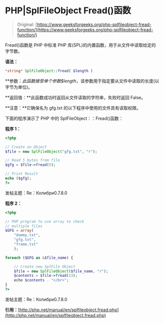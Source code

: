 # PHP|SplFileObject Fread()函数

> Original: [https://www.geeksforgeeks.org/php-splfileobject-fread-function/](https://www.geeksforgeeks.org/php-splfileobject-fread-function/)

Fread()函数是 PHP 中标准 PHP 库(SPL)的内置函数，用于从文件中读取给定的字节数。

**语法：**

```php
*string* SplFileObject::fread( $length )
```

**参数：**此函数接受单个参数*$length*，该参数用于指定要从文件中读取的长度(以字节为单位)。

**返回值：**此函数成功时返回从文件读取的字符串，失败时返回 False。

**注意：**它确保名为 gfg.txt 的以下程序中使用的文件具有读取权限。

下面的程序演示了 PHP 中的 SplFileObject：：Fread()函数：

**程序 1：**

```php
<?php

// Create an Object 
$file = new SplFileObject("gfg.txt", "r");

// Read 5 bytes from file
$gfg = $file->fread(5);

// Print Result
echo ($gfg);
?>
```

发帖主题：Re：Колибри0.7.8.0

**程序 2：**

```php
<?php 

// PHP program to use array to check 
// multiple files 
$GFG = array(
    "dummy.txt",
    "gfg.txt",
    "frame.txt"
    );

foreach ($GFG as &$file_name) { 

    // Create new SplFile Object 
    $file = new SplFileObject($file_name, "r");
    $contents = $file->fread(13);
    echo $contents . "</br>";
}
?>
```

发帖主题：Re：Колибри0.7.8.0

**引用：**[http://php.net/manual/en/splfileobject.fread.php](http://php.net/manual/en/splfileobject.fread.php)
